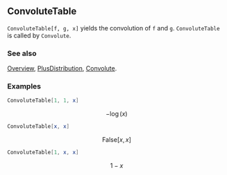 ## ConvoluteTable

`ConvoluteTable[f, g, x]` yields the convolution of `f` and `g`. `ConvoluteTable` is called by `Convolute`.

### See also

[Overview](Extra/FeynCalc.md), [PlusDistribution](PlusDistribution.md), [Convolute](Convolute.md).

### Examples

```mathematica
ConvoluteTable[1, 1, x]
```

$$-\log (x)$$

```mathematica
ConvoluteTable[x, x]
```

$$\text{False}[x,x]$$

```mathematica
ConvoluteTable[1, x, x]
```

$$1-x$$
